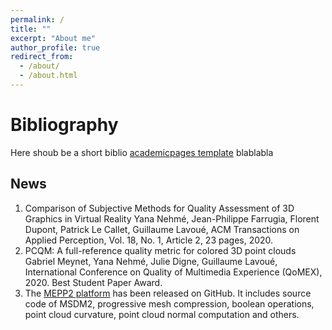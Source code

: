 ```yaml
---
permalink: /
title: ""
excerpt: "About me"
author_profile: true
redirect_from: 
  - /about/
  - /about.html
---
```


Bibliography
======
Here shoub be a short biblio [academicpages template](https://github.com/academicpages/academicpages.github.io) blablabla

News
------
1. Comparison of Subjective Methods for Quality Assessment of 3D Graphics in Virtual Reality
Yana Nehmé, Jean-Philippe Farrugia, Florent Dupont, Patrick Le Callet, Guillaume Lavoué, ACM Transactions on Applied Perception, Vol. 18, No. 1, Article 2, 23 pages, 2020.
2. PCQM: A full-reference quality metric for colored 3D point clouds
Gabriel Meynet, Yana Nehmé, Julie Digne, Guillaume Lavoué, International Conference on Quality of Multimedia Experience (QoMEX), 2020. Best Student Paper Award.
3. The [MEPP2 platform](https://github.com/MEPP-team/MEPP2) has been released on GitHub. It includes source code of MSDM2, progressive mesh compression, boolean operations, point cloud curvature, point cloud normal computation and others.
